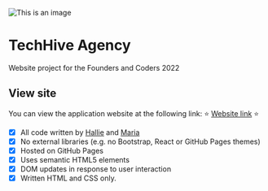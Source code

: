 ![This is an image](https://i.postimg.cc/xCthDnQT/digital-art-abstract-CGI-hands-fingers-low-poly-vector-The-Creation-of-Adam-28926.jpg)

# TechHive Agency 
Website project for the Founders and Coders 2022

## View site

You can view the application website at the following link: 
:star: [Website link](https://vasystus.github.io/TechHive/) :star:

- [x] All code written by [Hallie](https://github.com/Vasystus) and [Maria](https://github.com/mariaalouisaa)
- [x] No external libraries (e.g. no Bootstrap, React or GitHub Pages themes)
- [x] Hosted on GitHub Pages 
- [x] Uses semantic HTML5 elements 
- [x] DOM updates in response to user interaction
- [x] Written HTML and CSS only.
